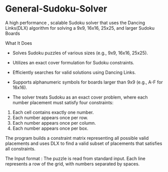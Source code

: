 # General-Sudoku-Solver
A high performance , scalable Sudoku solver that uses the Dancing Links(DLX) algorithm for solving  a 9x9, 16x16, 25x25, and larger Sudoku Boards

What It Does

- Solves Sudoku puzzles of various sizes (e.g., 9x9, 16x16, 25x25).
- Utilizes an exact cover formulation for Sudoku constraints.
- Efficiently searches for valid solutions using Dancing Links.
- Supports alphanumeric symbols for boards larger than 9x9 (e.g., A-F for 16x16).

- The solver treats Sudoku as an exact cover problem, where each number placement must satisfy four constraints:
1. Each cell contains exactly one number.
2. Each number appears once per row.
3. Each number appears once per column.
4. Each number appears once per box.

The program builds a constraint matrix representing all possible valid placements and uses DLX to find a valid subset of placements that satisfies all constraints.

The Input format :
The puzzle is read from standard input. Each line represents a row of the grid, with numbers separated by spaces.
